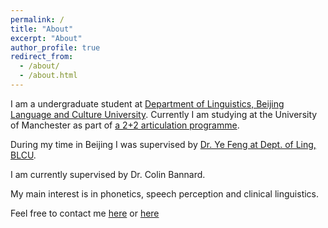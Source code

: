 ```yaml
---
permalink: /
title: "About"
excerpt: "About"
author_profile: true
redirect_from: 
  - /about/
  - /about.html
---
```


I am a undergraduate student at [Department of Linguistics, Beijing Language and Culture University](https://linguistics.blcu.edu.cn/). Currently I am studying at the University of Manchester as part of [a 2+2 articulation programme](https://www.alc.manchester.ac.uk/connect/collaborative-partnerships/). 

During my time in Beijing I was supervised by [Dr. Ye Feng at Dept. of Ling, BLCU](https://linguistics.blcu.edu.cn/info/1268/2404.htm).

I am currently supervised by Dr. Colin Bannard. 

My main interest is in phonetics, speech perception and clinical linguistics.

Feel free to contact me [here](mailto:b.zhang803@foxmail.com) or [here](mailto:bomiao.zhang@student.manchester.ac.uk)
